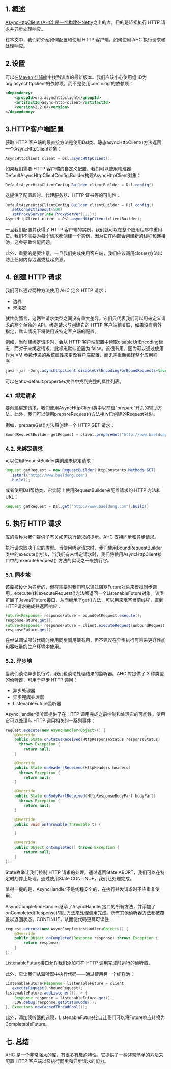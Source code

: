 ## 1. 概述

[AsyncHttpClient (AHC) 是一个构建在](https://github.com/AsyncHttpClient/async-http-client)[Netty](https://www.baeldung.com/netty)之上的库，目的是轻松执行 HTTP 请求并异步处理响应。

在本文中，我们将介绍如何配置和使用 HTTP 客户端，如何使用 AHC 执行请求和处理响应。

## 2.设置

可以在[Maven 存储库](https://mvnrepository.com/artifact/org.asynchttpclient/async-http-client)中找到该库的最新版本。我们应该小心使用组 ID为 org.asynchttpclient的依赖项，而不是使用com.ning 的依赖项：

```xml
<dependency>
    <groupId>org.asynchttpclient</groupId>
    <artifactId>async-http-client</artifactId>
    <version>2.2.0</version>
</dependency>
```

## 3.HTTP客户端配置

获取 HTTP 客户端的最直接方法是使用Dsl类。静态asyncHttpClient()方法返回一个AsyncHttpClient对象：

```java
AsyncHttpClient client = Dsl.asyncHttpClient();
```

如果我们需要 HTTP 客户端的自定义配置，我们可以使用构建器DefaultAsyncHttpClientConfig.Builder构建AsyncHttpClient对象：

```java
DefaultAsyncHttpClientConfig.Builder clientBuilder = Dsl.config()
```

这提供了配置超时、代理服务器、HTTP 证书等的可能性：

```java
DefaultAsyncHttpClientConfig.Builder clientBuilder = Dsl.config()
  .setConnectTimeout(500)
  .setProxyServer(new ProxyServer(...));
AsyncHttpClient client = Dsl.asyncHttpClient(clientBuilder);
```

一旦我们配置并获得了 HTTP 客户端的实例，我们就可以在整个应用程序中重用它。我们不需要为每个请求都创建一个实例，因为它在内部会创建新的线程和连接池，这会导致性能问题。

此外，重要的是要注意，一旦我们完成使用客户端，我们应该调用close()方法以防止任何内存泄漏或挂起资源。

## 4. 创建 HTTP 请求

我们可以通过两种方法使用 AHC 定义 HTTP 请求：

-   边界
-   未绑定

就性能而言，这两种请求类型之间没有重大差异。它们只代表我们可以用来定义请求的两个单独的 API。绑定请求与创建它的 HTTP 客户端相关联，如果没有另外指定，默认情况下将使用该特定客户端的配置。

例如，当创建绑定请求时，会从 HTTP 客户端配置中读取disableUrlEncoding标志，而对于未绑定请求，此标志默认设置为 false。这很有用，因为可以通过使用作为 VM 参数传递的系统属性来更改客户端配置，而无需重新编译整个应用程序：

```java
java -jar -Dorg.asynchttpclient.disableUrlEncodingForBoundRequests=true
```

可以在ahc-default.properties文件中找到完整的属性列表。

### 4.1. 绑定请求

要创建绑定请求，我们使用AsyncHttpClient类中以前缀“prepare”开头的辅助方法。此外，我们可以使用prepareRequest()方法接收已创建的Request对象。

例如，prepareGet()方法将创建一个 HTTP GET 请求：

```java
BoundRequestBuilder getRequest = client.prepareGet("http://www.baeldung.com");
```

### 4.2. 未绑定请求

可以使用RequestBuilder类创建未绑定请求：

```java
Request getRequest = new RequestBuilder(HttpConstants.Methods.GET)
  .setUrl("http://www.baeldung.com")
  .build();
```

或者使用Dsl帮助类，它实际上使用RequestBuilder来配置请求的 HTTP 方法和 URL：

```java
Request getRequest = Dsl.get("http://www.baeldung.com").build()
```

## 5. 执行 HTTP 请求

库的名称为我们提供了有关如何执行请求的提示。AHC 支持同步和异步请求。

执行请求取决于它的类型。当使用绑定请求时，我们使用BoundRequestBuilder类中的execute()方法，当我们有未绑定请求时，我们将使用AsyncHttpClient接口中的 executeRequest() 方法的实现之一来执行它。

### 5.1. 同步地

该库被设计为异步的，但在需要时我们可以通过阻塞Future对象来模拟同步调用。execute()和executeRequest()方法都返回一个ListenableFuture<Response>对象。该类扩展了Java的Future接口，从而继承了get()方法，可以用来阻塞当前线程，直到HTTP请求完成并返回响应：

```java
Future<Response> responseFuture = boundGetRequest.execute();
responseFuture.get();
Future<Response> responseFuture = client.executeRequest(unboundRequest);
responseFuture.get();
```

在尝试调试部分代码时使用同步调用很有用，但不建议在异步执行可带来更好性能和吞吐量的生产环境中使用。

### 5.2. 异步地

当我们谈论异步执行时，我们也谈论处理结果的监听器。AHC 库提供了 3 种类型的侦听器，可用于异步 HTTP 调用：

-   异步处理器
-   异步完成处理器
-   ListenableFuture监听器

AsyncHandler侦听器提供了在 HTTP 调用完成之前控制和处理它的可能性。使用它可以处理与 HTTP 调用相关的一系列事件：

```java
request.execute(new AsyncHandler<Object>() {
    @Override
    public State onStatusReceived(HttpResponseStatus responseStatus)
      throws Exception {
        return null;
    }

    @Override
    public State onHeadersReceived(HttpHeaders headers)
      throws Exception {
        return null;
    }

    @Override
    public State onBodyPartReceived(HttpResponseBodyPart bodyPart)
      throws Exception {
        return null;
    }

    @Override
    public void onThrowable(Throwable t) {

    }

    @Override
    public Object onCompleted() throws Exception {
        return null;
    }
});
```

State枚举让我们控制 HTTP 请求的处理。通过返回State.ABORT，我们可以在特定时刻停止处理，通过使用State.CONTINUE，我们让处理完成。

值得一提的是，AsyncHandler不是线程安全的，在执行并发请求时不应重复使用。

AsyncCompletionHandler继承了AsyncHandler接口的所有方法，并添加了onCompleted(Response)辅助方法来处理调用完成。所有其他侦听器方法都被覆盖以返回状态。CONTINUE，从而使代码更具可读性：

```java
request.execute(new AsyncCompletionHandler<Object>() {
    @Override
    public Object onCompleted(Response response) throws Exception {
        return response;
    }
});
```

ListenableFuture接口允许我们添加将在 HTTP 调用完成时运行的侦听器。

此外，它让我们从监听器中执行代码——通过使用另一个线程池：

```java
ListenableFuture<Response> listenableFuture = client
  .executeRequest(unboundRequest);
listenableFuture.addListener(() -> {
    Response response = listenableFuture.get();
    LOG.debug(response.getStatusCode());
}, Executors.newCachedThreadPool());
```

此外，添加侦听器的选项，ListenableFuture接口让我们可以将Future响应转换为CompletableFuture。

## 七. 总结

AHC 是一个非常强大的库，有很多有趣的特性。它提供了一种非常简单的方法来配置 HTTP 客户端以及执行同步和异步请求的能力。